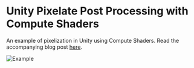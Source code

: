 # Unity Pixelate Post Processing with Compute Shaders
An example of pixelization in Unity using Compute Shaders. Read the accompanying blog post [here](https://bronsonzgeb.com/index.php/2021/07/17/pixelate-filter-post-processing-in-a-compute-shader/).

![Example]()
